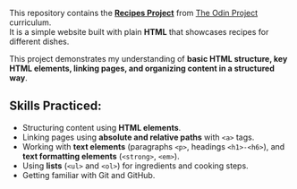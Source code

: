 This repository contains the [**Recipes Project**](https://www.theodinproject.com/lessons/foundations-recipes) from [The Odin Project](https://www.theodinproject.com) curriculum.  
It is a simple website built with plain **HTML** that showcases recipes for different dishes.  

This project demonstrates my understanding of **basic HTML structure, key HTML elements, linking pages, and organizing content in a structured way**.  

## Skills Practiced:
- Structuring content using **HTML elements**.  
- Linking pages using **absolute and relative paths** with `<a>` tags.  
- Working with **text elements** (paragraphs `<p>`, headings `<h1>-<h6>`), and **text formatting elements** (`<strong>`, `<em>`).  
- Using **lists** (`<ul>` and `<ol>`) for ingredients and cooking steps.
- Getting familiar with Git and GitHub.
